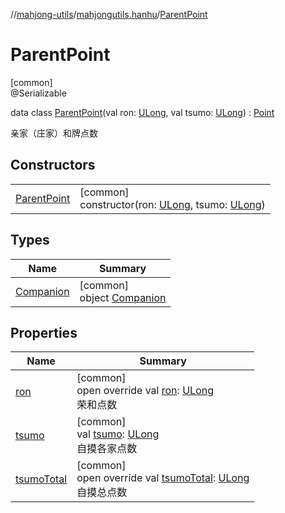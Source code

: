 //[mahjong-utils](../../../index.md)/[mahjongutils.hanhu](../index.md)/[ParentPoint](index.md)

# ParentPoint

[common]\
@Serializable

data class [ParentPoint](index.md)(val ron: [ULong](https://kotlinlang.org/api/latest/jvm/stdlib/kotlin/-u-long/index.html), val tsumo: [ULong](https://kotlinlang.org/api/latest/jvm/stdlib/kotlin/-u-long/index.html)) : [Point](../-point/index.md)

亲家（庄家）和牌点数

## Constructors

| | |
|---|---|
| [ParentPoint](-parent-point.md) | [common]<br>constructor(ron: [ULong](https://kotlinlang.org/api/latest/jvm/stdlib/kotlin/-u-long/index.html), tsumo: [ULong](https://kotlinlang.org/api/latest/jvm/stdlib/kotlin/-u-long/index.html)) |

## Types

| Name | Summary |
|---|---|
| [Companion](-companion/index.md) | [common]<br>object [Companion](-companion/index.md) |

## Properties

| Name | Summary |
|---|---|
| [ron](ron.md) | [common]<br>open override val [ron](ron.md): [ULong](https://kotlinlang.org/api/latest/jvm/stdlib/kotlin/-u-long/index.html)<br>荣和点数 |
| [tsumo](tsumo.md) | [common]<br>val [tsumo](tsumo.md): [ULong](https://kotlinlang.org/api/latest/jvm/stdlib/kotlin/-u-long/index.html)<br>自摸各家点数 |
| [tsumoTotal](tsumo-total.md) | [common]<br>open override val [tsumoTotal](tsumo-total.md): [ULong](https://kotlinlang.org/api/latest/jvm/stdlib/kotlin/-u-long/index.html)<br>自摸总点数 |
